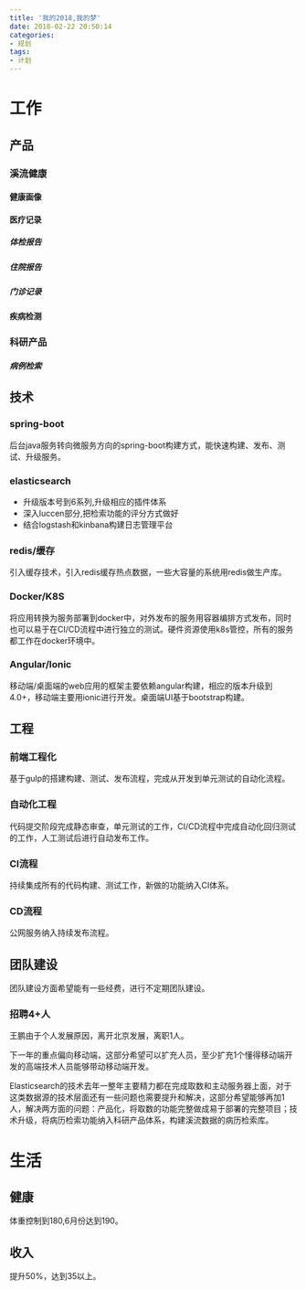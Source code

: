 ```yaml
---
title: '我的2018,我的梦'
date: 2018-02-22 20:50:14
categories:
- 规划
tags:
- 计划
---
```


# 工作
## 产品

### 溪流健康
#### 健康画像
#### 医疗记录
##### 体检报告
##### 住院报告
##### 门诊记录
#### 疾病检测

### 科研产品
##### 病例检索
## 技术

### spring-boot
后台java服务转向微服务方向的spring-boot构建方式，能快速构建、发布、测试、升级服务。

### elasticsearch
+ 升级版本号到6系列,升级相应的插件体系
+ 深入luccen部分,把检索功能的评分方式做好
+ 结合logstash和kinbana构建日志管理平台

### redis/缓存
引入缓存技术，引入redis缓存热点数据，一些大容量的系统用redis做生产库。
### Docker/K8S
将应用转换为服务部署到docker中，对外发布的服务用容器编排方式发布，同时也可以易于在CI/CD流程中进行独立的测试。硬件资源使用k8s管控，所有的服务都工作在docker环境中。
### Angular/Ionic
移动端/桌面端的web应用的框架主要依赖angular构建，相应的版本升级到4.0+，移动端主要用ionic进行开发。桌面端UI基于bootstrap构建。
## 工程
  ### 前端工程化
基于gulp的搭建构建、测试、发布流程，完成从开发到单元测试的自动化流程。
  ### 自动化工程
代码提交阶段完成静态审查，单元测试的工作，CI/CD流程中完成自动化回归测试的工作，人工测试后进行自动发布工作。
  ### CI流程
持续集成所有的代码构建、测试工作，新做的功能纳入CI体系。
  ### CD流程
公网服务纳入持续发布流程。
## 团队建设
  团队建设方面希望能有一些经费，进行不定期团队建设。
  ### 招聘4+人
  王鹏由于个人发展原因，离开北京发展，离职1人。

  下一年的重点偏向移动端，这部分希望可以扩充人员，至少扩充1个懂得移动端开发的高端技术人员能够带动移动端开发。

  Elasticsearch的技术去年一整年主要精力都在完成取数和主动服务器上面，对于这类数据源的技术层面还有一些问题也需要提升和解决，这部分希望能够再加1人，解决两方面的问题：产品化，将取数的功能完整做成易于部署的完整项目；技术升级，将病历检索功能纳入科研产品体系，构建溪流数据的病历检索库。
# 生活
  ## 健康
  体重控制到180,6月份达到190。
  ## 收入
  提升50%，达到35以上。
